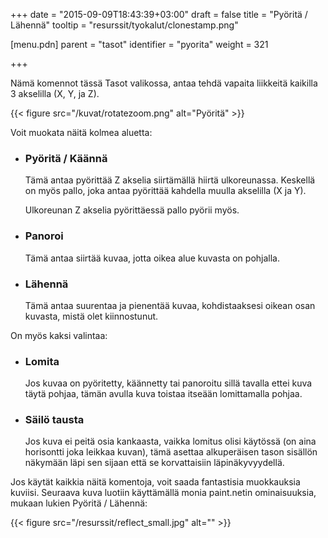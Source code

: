 +++
date = "2015-09-09T18:43:39+03:00"
draft = false
title = "Pyöritä / Lähennä"
tooltip = "resurssit/tyokalut/clonestamp.png"

[menu.pdn]
	parent = "tasot"
	identifier = "pyorita"
	weight = 321

+++

Nämä komennot tässä Tasot valikossa, antaa tehdä vapaita liikkeitä kaikilla 3 akselilla (X, Y, ja Z).

{{< figure src="/kuvat/rotatezoom.png" alt="Pyöritä" >}}

Voit muokata näitä kolmea aluetta:

*	### Pyöritä / Käännä

	Tämä antaa pyörittää Z akselia siirtämällä hiirtä ulkoreunassa. Keskellä on myös pallo, joka antaa pyörittää kahdella muulla akselilla (X ja Y).
	
	Ulkoreunan Z akselia pyörittäessä pallo pyörii myös.
	
*	### Panoroi

	Tämä antaa siirtää kuvaa, jotta oikea alue kuvasta on pohjalla.
	
*	### Lähennä

	Tämä antaa suurentaa ja pienentää kuvaa, kohdistaaksesi oikean osan kuvasta, mistä olet kiinnostunut.
	
On myös kaksi valintaa:

*	### Lomita

	Jos kuvaa on pyöritetty, käännetty tai panoroitu sillä tavalla ettei kuva täytä pohjaa, tämän avulla kuva toistaa itseään lomittamalla pohjaa.
	
*	### Säilö tausta

	Jos kuva ei peitä osia kankaasta, vaikka lomitus olisi käytössä (on aina horisontti joka leikkaa kuvan), tämä asettaa alkuperäisen tason sisällön näkymään läpi sen 
	sijaan että se korvattaisiin läpinäkyvyydellä.

Jos käytät kaikkia näitä komentoja, voit saada fantastisia muokkauksia kuviisi. Seuraava kuva luotiin käyttämällä monia paint.netin ominaisuuksia, mukaan lukien Pyöritä / Lähennä:

{{< figure src="/resurssit/reflect_small.jpg" alt="" >}}
